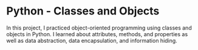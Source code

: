# Python - Classes and Objects

In this project, I practiced object-oriented programming using classes and objects in Python. I learned about attributes, methods, and properties as well as data abstraction, data encapsulation, and information hiding.
